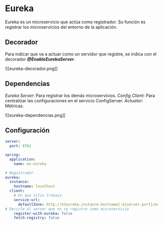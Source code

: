 
# Eureka

Eureka es un microservicio que actúa como registrador. Su función es registrar los microservicios del entorno de la aplicación.

## Decorador

Para indicar que va a actuar como un servidor que registre, se indica con el decorador ___@EnableEurekaServer___.

![[eureka-decorador.png]]

## Dependencias

_Eureka Server_: Para registrar los demás microservicios.
_Config Client_: Para centralizar las configuraciones en el servicio ConfigServer.
_Actuator_: Métricas.

![[eureka-dependencias.png]]

## Configuración

```yml title='Configuracion Eureka'
server:
  port: 8761

spring:
  application:
    name: ms-eureka
    
# Registrador
eureka:
  instance:
    hostname: localhost
  client:
    # En que sitio trabaja
    service-url:
      defaultZone: http://${eureka.instance.hostname}:${server.port}/eureka/
# Decirle al server que no se registre como microservicio
    register-with-eureka: false
    fetch-registry: false
```

